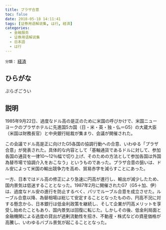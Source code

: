 ```yaml
---
title: プラザ合意
toc: false
date: 2018-05-18 14:11:41
tags: [证券用语解说集, は行, 経済]
categories:
  - 金融服务
  - 证券用语解说集
  - 日本語
  - は行
---
```


`分類：` [経済](/tags/経済/)

## ひらがな

ぷらざごうい

## 説明

1985年9月22日、過度なドル高の是正のために米国の呼びかけで、米国ニューヨークのプラザホテルに先進国5カ国（日・米・英・独・仏＝G5）の大蔵大臣（米国は財務長官）と中央銀行総裁が集まり、会議が開催された。

この会議でドル高是正に向けたG5各国の協調行動への合意、いわゆる「プラザ合意」が発表された。具体的な内容として「基軸通貨であるドルに対して、参加各国の通貨を一律10〜12％幅で切り上げ、そのための方法として参加各国は外国為替市場で協調介入をおこなう」というものであった。プラザ合意の狙いは、ドル安によって米国の輸出競争力を高め、貿易赤字を減らすことにあった。

一方、日本ではドル高の修正により急速に円高が進行し、輸出が減少したため、国内景気は低迷することとなった。1987年2月に開催されたG7（G5＋加、伊）は、過度なドル安の進行を防止するべく、パリでルーブル合意を成立させた。ルーブル合意以降、為替相場は総じて安定することとなったものの、円高不況に対する懸念から、日本銀行は低金利政策を継続し、そして企業が円高メリットを享受し始めたこともあり、国内景気は回復に転じた。しかしその後、低金利局面と金融機関による過度の貸出が過剰流動性を招き、不動産・株式などの資産価格が高騰し、いわゆるバブル景気が起こることとなった。
